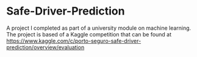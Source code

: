 # Safe-Driver-Prediction
A project I completed as part of a university module on machine learning. The project is based of a Kaggle competition that can be found at https://www.kaggle.com/c/porto-seguro-safe-driver-prediction/overview/evaluation
